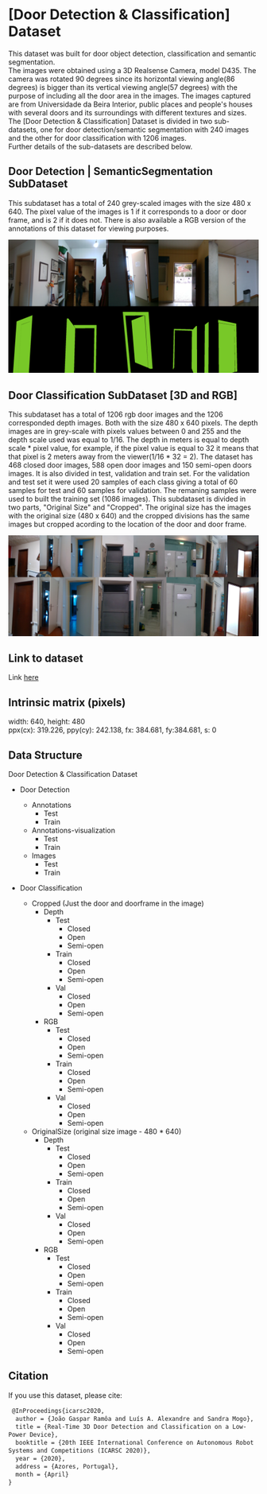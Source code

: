 # [Door Detection & Classification] Dataset
This dataset was built for door object detection, classification and semantic segmentation. \
The images were obtained using a 3D Realsense Camera, model D435. The camera was rotated 90 degrees since its horizontal viewing angle(86 degrees) is bigger than its vertical viewing angle(57 degrees) with the purpose of including all the door area in the images.
The images captured are from Universidade da Beira Interior, public places and people's houses with several doors and its surroundings with different textures and sizes. \
The [Door Detection & Classification] Dataset is divided in two sub-datasets, one for door detection/semantic segmentation with 240 images and the other for door classification with 1206 images. \
Further details of the sub-datasets are described below.


## Door Detection | SemanticSegmentation SubDataset
This subdataset has a total of 240 grey-scaled images with the size 480 x 640. The pixel value of the images is 1 if it corresponds to a door or door frame, and is 2 if it does not. There is also available a RGB version of the annotations of this dataset for viewing purposes.

![Samples for door detection dataset](/images-readme/detection.png)

## Door Classification SubDataset [3D and RGB]
This subdataset has a total of 1206 rgb door images and the 1206 corresponded depth images.
Both with the size 480 x 640 pixels. The depth images are in grey-scale with pixels values between 0 and 255 and the depth scale used was equal to 1/16. The depth in meters is equal to depth scale * pixel value, for example, if the pixel value is equal to 32 it means that that pixel is 2 meters away from the viewer(1/16 * 32 = 2). 
The dataset has 468 closed door images, 588 open door images and 150 semi-open doors images. It is also divided in test, validation and train set. For the validation and test set it were used 20 samples of each class giving a total of 60 samples for test and 60 samples for validation. The remaning samples were used to built the training set (1086 images).
This subdataset is divided in two parts, "Original Size" and "Cropped". The original size has the images with the original size (480 x 640) and the cropped divisions has the same images but cropped acording to the location of the door and door frame. 

![Samples for door classification dataset](/images-readme/classification.png)

## Link to dataset
Link [here](https://drive.google.com/drive/folders/1iSrPjO-F2aaB7MmsN7tsU1wnLtnO3euK?usp=sharing)


## Intrinsic matrix (pixels)
width: 640, height: 480 \
ppx(cx): 319.226, ppy(cy): 242.138, fx: 384.681, fy:384.681, s: 0


## Data Structure
Door Detection & Classification Dataset
* Door Detection
  * Annotations
    * Test
    * Train
  * Annotations-visualization
    * Test
    * Train
  * Images
    * Test
    * Train
  
* Door Classification
  * Cropped (Just the door and doorframe in the image)
    * Depth
      * Test
        * Closed
        * Open
        * Semi-open
      * Train
        * Closed
        * Open
        * Semi-open
      * Val
        * Closed
        * Open
        * Semi-open
    * RGB
      * Test
        * Closed
        * Open
        * Semi-open
      * Train
        * Closed
        * Open
        * Semi-open
      * Val
        * Closed
        * Open
        * Semi-open   
  * OriginalSize (original size image - 480 * 640)
    * Depth
      * Test
        * Closed
        * Open
        * Semi-open
      * Train
        * Closed
        * Open
        * Semi-open
      * Val
        * Closed
        * Open
        * Semi-open
    * RGB
      * Test
        * Closed
        * Open
        * Semi-open
      * Train
        * Closed
        * Open
        * Semi-open
      * Val
        * Closed
        * Open
        * Semi-open   
       
 ## Citation
 If you use this dataset, please cite:
```
 @InProceedings{icarsc2020,
  author = {João Gaspar Ramôa and Luís A. Alexandre and Sandra Mogo},
  title = {Real-Time 3D Door Detection and Classification on a Low-Power Device},
  booktitle = {20th IEEE International Conference on Autonomous Robot
Systems and Competitions (ICARSC 2020)},
  year = {2020},
  address = {Azores, Portugal},
  month = {April}
}
```
